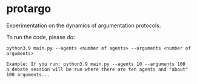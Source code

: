 # protargo

Experimentation on the dynamics of argumentation protocols. 

To run the code, please do: 	

	python3.9 main.py --agents <number of agents> --arguments <number of arguments>

	Example: If you run: python3.9 main.py --agents 10 --arguments 100
	a debate session will be run where there are ten agents and "about" 100 arguments...
